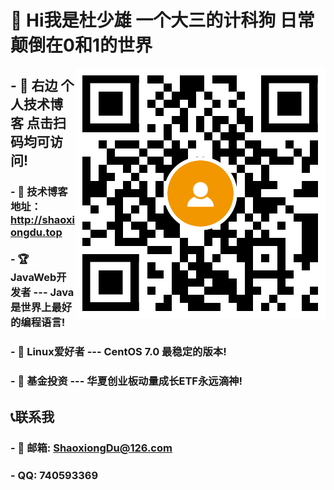 #  👋  Hi我是杜少雄 一个大三的计科狗  日常颠倒在0和1的世界

<a target="_blank" href="http://shaoxiongdu.top"><img align="right" alt="我的技术博客" title="我的技术博客" src="https://github.com/ShaoxiongDu/ShaoxiongDu/blob/main/blogQR.png" /> </a>

## - 💖 右边 个人技术博客 点击扫码均可访问!

### - 💬 技术博客地址：http://shaoxiongdu.top
### - 🏆 JavaWeb开发者 --- Java是世界上最好的编程语言! 
### - 🙌 Linux爱好者 --- CentOS 7.0 最稳定的版本! 
### - 🧾 基金投资 --- 华夏创业板动量成长ETF永远滴神!  

## 📞联系我
### - 📧 邮箱: ShaoxiongDu@126.com
### - QQ: 740593369

